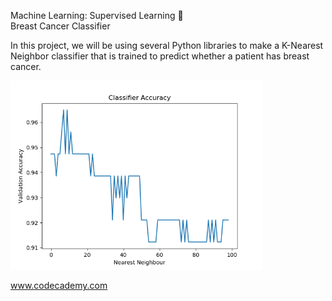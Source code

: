 Machine Learning: Supervised Learning 🤖 </br>
Breast Cancer Classifier

In this project, we will be using several Python libraries to make a K-Nearest Neighbor classifier that is trained to predict whether a patient has breast cancer. 

 <img src="classification_project.png" alt="img" width="80%" >


www.codecademy.com
